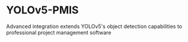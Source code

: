 # YOLOv5-PMIS
Advanced integration extends YOLOv5's object detection capabilities to professional project management software
